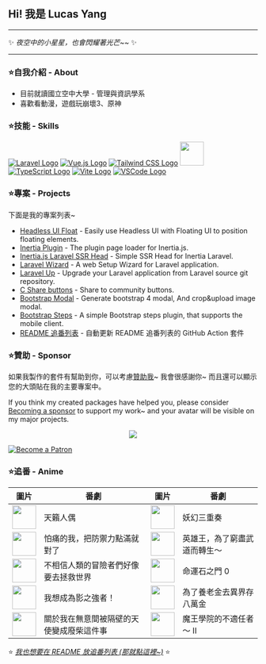 ## Hi! 我是 Lucas Yang

---

✨ *夜空中的小星星，也會閃耀著光芒~~* ✨

---

### ⭐自我介紹 - About

* 目前就讀國立空中大學 - 管理與資訊學系
* 喜歡看動漫，遊戲玩崩壞3、原神

### ⭐技能 - Skills

[![Laravel Logo](https://skillicons.dev/icons?i=laravel&theme=light)](https://laravel.com/)
[![Vue.js Logo](https://skillicons.dev/icons?i=vue&theme=light)](https://vuejs.org/)
[![Tailwind CSS Logo](https://skillicons.dev/icons?i=tailwind&theme=light)](https://tailwindcss.com/)
<a href="https://inertiajs.com/"><img src="https://lucas-yang.vercel.app/images/inertiajs-logo-rounded.svg" width="48" height="48"></a>
[![TypeScript Logo](https://skillicons.dev/icons?i=ts)](https://www.typescriptlang.org/)
[![Vite Logo](https://skillicons.dev/icons?i=vite&theme=light)](https://vitejs.dev/)
[![VSCode Logo](https://skillicons.dev/icons?i=vscode&theme=light)](https://code.visualstudio.com/)

### ⭐專案 - Projects

下面是我的專案列表~

* [Headless UI Float](https://github.com/ycs77/headlessui-float) - Easily use Headless UI with Floating UI to position floating elements.
* [Inertia Plugin](https://github.com/ycs77/inertia-plugin) - The plugin page loader for Inertia.js.
* [Inertia.js Laravel SSR Head](https://github.com/ycs77/inertia-laravel-ssr-head) - Simple SSR Head for Inertia Laravel.
* [Laravel Wizard](https://github.com/ycs77/laravel-wizard) - A web Setup Wizard for Laravel application.
* [Laravel Up](https://laravel-up.vercel.app/) - Upgrade your Laravel application from Laravel source git repository.
* [C Share buttons](https://github.com/ycs77/jquery-plugin-c-share) - Share to community buttons.
* [Bootstrap Modal](https://github.com/ycs77/jquery-plugin-bsModal) - Generate bootstrap 4 modal, And crop&upload image modal.
* [Bootstrap Steps](https://github.com/ycs77/bootstrap-steps) - A simple Bootstrap steps plugin, that supports the mobile client.
* [README 追番列表](https://github.com/ycs77/readme-anime-list) - 自動更新 README 追番列表的 GitHub Action 套件

### ⭐贊助 - Sponsor

如果我製作的套件有幫助到你，可以考慮[贊助我](https://www.patreon.com/ycs77)~ 我會很感謝你~ 而且還可以顯示您的大頭貼在我的主要專案中。

If you think my created packages have helped you, please consider [Becoming a sponsor](https://www.patreon.com/ycs77) to support my work~ and your avatar will be visible on my major projects.

<p align="center">
  <a href="https://www.patreon.com/ycs77">
    <img src="https://cdn.jsdelivr.net/gh/ycs77/static/sponsors.svg"/>
  </a>
</p>

<a href="https://www.patreon.com/ycs77">
  <img src="https://c5.patreon.com/external/logo/become_a_patron_button.png" alt="Become a Patron" />
</a>

<br />

### ⭐追番 - Anime

| 圖片 | 番劇 | 圖片 | 番劇 |
| --- | --- | --- | --- |
| [<img src="https://lain.bgm.tv/r/100/pic/cover/l/ac/26/366793_y3V9C.jpg" width="48">](https://lain.bgm.tv/pic/cover/l/ac/26/366793_y3V9C.jpg) | 天籟人偶 | [<img src="https://lain.bgm.tv/r/100/pic/cover/l/f6/2b/363026_191za.jpg" width="48">](https://lain.bgm.tv/pic/cover/l/f6/2b/363026_191za.jpg) | 妖幻三重奏 |
| [<img src="https://lain.bgm.tv/r/100/pic/cover/l/a5/3c/302766_Vqzpu.jpg" width="48">](https://lain.bgm.tv/pic/cover/l/a5/3c/302766_Vqzpu.jpg) | 怕痛的我，把防禦力點滿就對了 | [<img src="https://lain.bgm.tv/r/100/pic/cover/l/ec/a2/360345_ooFO2.jpg" width="48">](https://lain.bgm.tv/pic/cover/l/ec/a2/360345_ooFO2.jpg) | 英雄王，為了窮盡武道而轉生～ |
| [<img src="https://lain.bgm.tv/r/100/pic/cover/l/be/9a/346425_J8iC6.jpg" width="48">](https://lain.bgm.tv/pic/cover/l/be/9a/346425_J8iC6.jpg) | 不相信人類的冒險者們好像要去拯救世界 | [<img src="https://lain.bgm.tv/r/100/pic/cover/l/f6/91/129807_9VAi4.jpg" width="48">](https://lain.bgm.tv/pic/cover/l/f6/91/129807_9VAi4.jpg) | 命運石之門 0 |
| [<img src="https://lain.bgm.tv/r/100/pic/cover/l/39/96/329114_mB55b.jpg" width="48">](https://lain.bgm.tv/pic/cover/l/39/96/329114_mB55b.jpg) | 我想成為影之強者！ | [<img src="https://lain.bgm.tv/r/100/pic/cover/l/76/d1/393217_yhCbh.jpg" width="48">](https://lain.bgm.tv/pic/cover/l/76/d1/393217_yhCbh.jpg) | 為了養老金去異界存八萬金 |
| [<img src="https://lain.bgm.tv/r/100/pic/cover/l/37/d1/364822_y0BAy.jpg" width="48">](https://lain.bgm.tv/pic/cover/l/37/d1/364822_y0BAy.jpg) | 關於我在無意間被隔壁的天使變成廢柴這件事 | [<img src="https://lain.bgm.tv/r/100/pic/cover/l/5e/85/330054_86gc8.jpg" width="48">](https://lain.bgm.tv/pic/cover/l/5e/85/330054_86gc8.jpg) | 魔王學院的不適任者～ Ⅱ |

⭐ *[我也想要在 README 放追番列表 (那就點這裡~)](https://github.com/ycs77/readme-anime-list)* ⭐
